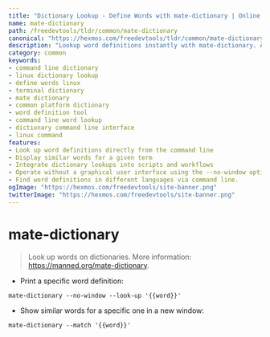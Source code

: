 ```yaml
---
title: "Dictionary Lookup - Define Words with mate-dictionary | Online Free DevTools by Hexmos"
name: mate-dictionary
path: /freedevtools/tldr/common/mate-dictionary
canonical: "https://hexmos.com/freedevtools/tldr/common/mate-dictionary/"
description: "Lookup word definitions instantly with mate-dictionary. Access dictionaries from the command line and explore similar words. Free online tool, no registration required."
category: common
keywords:
- command line dictionary
- linux dictionary lookup
- define words linux
- terminal dictionary
- mate dictionary
- common platform dictionary
- word definition tool
- command line word lookup
- dictionary command line interface
- linux command
features:
- Look up word definitions directly from the command line
- Display similar words for a given term
- Integrate dictionary lookups into scripts and workflows
- Operate without a graphical user interface using the --no-window option
- Find word definitions in different languages via command line.
ogImage: "https://hexmos.com/freedevtools/site-banner.png"
twitterImage: "https://hexmos.com/freedevtools/site-banner.png"
---
```


# mate-dictionary

> Look up words on dictionaries.
> More information: <https://manned.org/mate-dictionary>.

- Print a specific word definition:

`mate-dictionary --no-window --look-up '{{word}}'`

- Show similar words for a specific one in a new window:

`mate-dictionary --match '{{word}}'`
